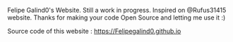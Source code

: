 Felipe Galind0's Website. Still a work in progress. Inspired on @Rufus31415 website. Thanks for making your code Open Source and letting me use it :)

Source code of this website : https://Felipegalind0.github.io